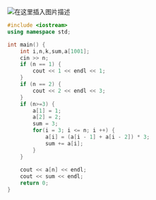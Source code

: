 ![在这里插入图片描述](https://pic.2ge.org/cdn/?url=https://img-blog.csdnimg.cn/20210714155102368.png?x-oss-process=image/watermark,type_ZmFuZ3poZW5naGVpdGk,shadow_10,text_aHR0cHM6Ly9ibG9nLmNzZG4ubmV0L1BhbkRhb3hpMjAyMA==,size_16,color_FFFFFF,t_70)

```cpp
#include <iostream>
using namespace std;

int main() {
    int i,n,k,sum,a[1001];
    cin >> n;
    if (n == 1) {
        cout << 1 << endl << 1;
    }
    if (n == 2) {
        cout << 2 << endl << 3;
    }
    if (n>=3) {
        a[1] = 1;
        a[2] = 2;
        sum = 3;
        for(i = 3; i <= n; i ++) {
            a[i] = (a[i - 1] + a[i - 2]) * 3;
            sum += a[i];
        }
    }
    
    cout << a[n] << endl;
	cout << sum << endl; 
    return 0;
}
```

